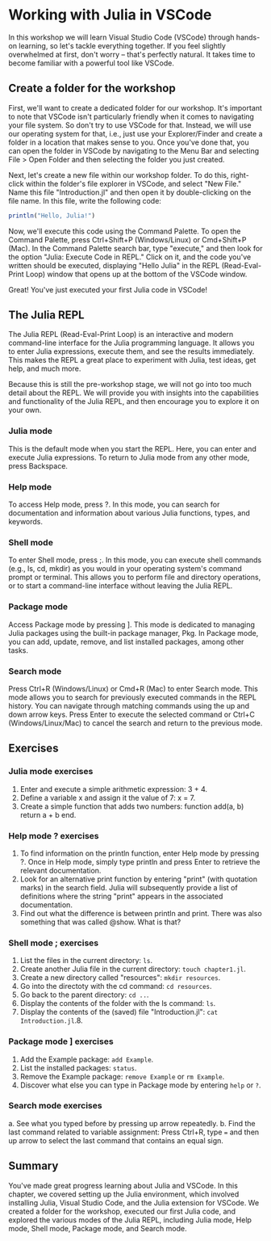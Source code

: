 # Working with Julia in VSCode

In this workshop we will learn Visual Studio Code (VSCode) through hands-on learning, so let's tackle everything together. If you feel slightly overwhelmed at first, don't worry – that's perfectly natural.
It takes time to become familiar with a powerful tool like VSCode.

## Create a folder for the workshop

First, we'll want to create a dedicated folder for our workshop. It's important to note that VSCode isn't particularly friendly when it comes to navigating your file system. So don't try to use VSCode for that.
Instead, we will use our operating system for that, i.e., just use your Explorer/Finder and create a folder in a location that makes sense to you.
Once you've done that, you can open the folder in VSCode by navigating to the Menu Bar and selecting File > Open Folder and then selecting the folder you just created.

Next, let's create a new file within our workshop folder. To do this, right-click within the folder's file explorer in VSCode, and select "New File." Name this file "Introduction.jl" and then open it by double-clicking on the file name.
In this file, write the following code:

```julia
println("Hello, Julia!")
```

Now, we'll execute this code using the Command Palette. To open the Command Palette, press Ctrl+Shift+P (Windows/Linux) or Cmd+Shift+P (Mac). In the Command Palette search bar, type "execute," and then look for the option "Julia: Execute Code in REPL." Click on it, and the code you've written should be executed, displaying "Hello Julia" in the REPL (Read-Eval-Print Loop) window that opens up at the bottom of the VSCode window.

Great! You've just executed your first Julia code in VSCode!

## The Julia REPL

The Julia REPL (Read-Eval-Print Loop) is an interactive and modern command-line interface for the Julia programming language. It allows you to enter Julia expressions, execute them, and see the results immediately.
This makes the REPL a great place to experiment with Julia, test ideas, get help, and much more.

Because this is still the pre-workshop stage, we will not go into too much detail about the REPL. We will provide you with insights into the capabilities and functionality of the Julia REPL, and then encourage you to explore it on your own.

### Julia mode

This is the default mode when you start the REPL. Here, you can enter and execute Julia expressions. To return to Julia mode from any other mode, press Backspace.

### Help mode

To access Help mode, press ?. In this mode, you can search for documentation and information about various Julia functions, types, and keywords.

### Shell mode

To enter Shell mode, press ;. In this mode, you can execute shell commands (e.g., ls, cd, mkdir) as you would in your operating system's command prompt or terminal. This allows you to perform file and directory operations, or to start a command-line interface without leaving the Julia REPL.

### Package mode

Access Package mode by pressing ]. This mode is dedicated to managing Julia packages using the built-in package manager, Pkg. In Package mode, you can add, update, remove, and list installed packages, among other tasks.

### Search mode

Press Ctrl+R (Windows/Linux) or Cmd+R (Mac) to enter Search mode.
This mode allows you to search for previously executed commands in the REPL history.
You can navigate through matching commands using the up and down arrow keys.
Press Enter to execute the selected command or Ctrl+C (Windows/Linux/Mac) to cancel the search and return to the previous mode.

## Exercises

### Julia mode exercises

1. Enter and execute a simple arithmetic expression: 3 + 4.
2. Define a variable x and assign it the value of 7: x = 7.
3. Create a simple function that adds two numbers: function add(a, b) return a + b end.

### Help mode ? exercises

1. To find information on the println function, enter Help mode by pressing ?. Once in Help mode, simply type println and press Enter to retrieve the relevant documentation.
2. Look for an alternative print function by entering "print" (with quotation marks) in the search field. Julia will subsequently provide a list of definitions where the string "print" appears in the associated documentation.
3. Find out what the difference is between println and print. There was also something that was called @show. What is that?

### Shell mode ; exercises

1. List the files in the current directory: `ls`.
2. Create another Julia file in the current directory: `touch chapter1.jl`.
3. Create a new directory called "resources": `mkdir resources`.
4. Go into the directoty with the cd command: `cd resources`.
5. Go back to the parent directory: `cd ..`.
6. Display the contents of the folder with the ls command: `ls`.
7. Display the contents of the (saved) file "Introduction.jl": `cat Introduction.jl`.8.

### Package mode ] exercises

1. Add the Example package: `add Example`.
2. List the installed packages: `status`.
3. Remove the Example package: `remove Example` or `rm Example`.
4. Discover what else you can type in Package mode by entering `help` or `?`.

### Search mode exercises

a. See what you typed before by pressing up arrow repeatedly.
b. Find the last command related to variable assignment: Press Ctrl+R, type `=` and then up arrow to select the last command that contains an equal sign.

## Summary

You've made great progress learning about Julia and VSCode. In this chapter, we covered setting up the Julia environment, which involved installing Julia, Visual Studio Code, and the Julia extension for VSCode.
We created a folder for the workshop, executed our first Julia code, and explored the various modes of the Julia REPL, including Julia mode, Help mode, Shell mode, Package mode, and Search mode.